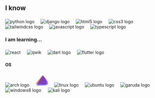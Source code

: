 <h2 align="left">I know</h2>

###

<div align="left">
  <img src="https://cdn.jsdelivr.net/gh/devicons/devicon/icons/python/python-original.svg" height="40" alt="python logo"  />
  <img width="12" />
  <img src="https://cdn.jsdelivr.net/gh/devicons/devicon/icons/django/django-plain.svg" height="40" alt="django logo"  />
  <img width="12" />
  <img src="https://cdn.jsdelivr.net/gh/devicons/devicon/icons/html5/html5-original.svg" height="40" alt="html5 logo"  />
  <img width="12" />
  <img src="https://cdn.jsdelivr.net/gh/devicons/devicon/icons/css3/css3-original.svg" height="40" alt="css3 logo"  />
  <img width="12" />
  <img src="https://cdn.simpleicons.org/tailwindcss/06B6D4" height="40" alt="tailwindcss logo"  />
  <img width="12" />
  <img src="https://cdn.jsdelivr.net/gh/devicons/devicon/icons/javascript/javascript-original.svg" height="40" alt="javascript logo"  />
  <img width="12" />
  <img src="https://cdn.jsdelivr.net/gh/devicons/devicon/icons/typescript/typescript-original.svg" height="40" alt="typescript logo"  />
  <img width="12" />


</div>

###

<h3 align="left">I am learning...</h3>

###

<div align="left">
  <img src="https://cdn.discordapp.com/attachments/982116594543099924/1156978127323545610/react_logo-512.png?ex=6516ef59&is=65159dd9&hm=ccb286464a244688c4ecc98bab63c8bfdc11080a0baf5f8047b4e9f72c8d4187&" height="40" alt="react"  />
  <img width="12" />
  <img src="https://cdn.discordapp.com/attachments/982116594543099924/1147926197955739769/qwik-logo-4D2D8CA440-seeklogo.png" height="40" alt="qwik"  />
  <img width="12" />
  <img src="https://cdn.jsdelivr.net/gh/devicons/devicon/icons/dart/dart-original.svg" height="40" alt="dart logo"  />
  <img width="12" />
  <img src="https://cdn.jsdelivr.net/gh/devicons/devicon/icons/flutter/flutter-original.svg" height="40" alt="flutter logo"  />
</div>

###

<h4 align="left">OS</h4>

###

<div align="left">
  <img src="https://cdn.discordapp.com/attachments/982116594543099924/1169454841232379975/pngwing.com.png?ex=655576b1&is=654301b1&hm=821301078a74e79a58f8569ae64d4a81a9bf9ee50105fedfc343c3de84c01b21&" height="40" alt="arch logo"  />
   <img width="12" />
  <img src="https://raw.githubusercontent.com/endeavouros-team/endeavouros-theming/master/endeavouros-icon.png" height="40" alt="endvour logo"  />
   <img width="12" />
    <img src="https://upload.wikimedia.org/wikipedia/commons/thumb/3/35/Tux.svg/1727px-Tux.svg.png" height="40" alt="linux logo"  />
  <img width="12" />
  <img src="https://brandslogos.com/wp-content/uploads/images/large/ubuntu-logo.png" height="40" alt="ubuntu logo"  />
    <img width="12" />
  <img src="https://cdn.discordapp.com/attachments/982116594543099924/1184173871549644830/1200px-Garuda-blue-sgs.png?ex=658b02db&is=65788ddb&hm=19a9eb641519fa37cd83768d431ea0d813e3bf93318dee23b9960939f4e11448&" height="40" alt="garuda logo"  />
  <img width="12" />
  <img src="https://cdn.jsdelivr.net/gh/devicons/devicon/icons/windows8/windows8-original.svg" height="40" alt="windows8 logo"  />
  <img width="14" />
  <img src="https://cdn.discordapp.com/attachments/982116594543099924/1184174414015762432/2048px-Kali-dragon-icon.png?ex=658b035d&is=65788e5d&hm=06da3413cc7d4823d99d4da54966d23173e76c63deebff2516607428c1bc297e&" height="40" alt="kali logo"  />
</div>
